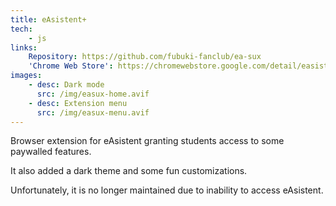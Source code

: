 ```yaml
---
title: eAsistent+
tech:
    - js
links:
    Repository: https://github.com/fubuki-fanclub/ea-sux
    'Chrome Web Store': https://chromewebstore.google.com/detail/easistent+/kghgoadkgnipnenlcjamhmiodhohadpp
images:
    - desc: Dark mode
      src: /img/easux-home.avif
    - desc: Extension menu
      src: /img/easux-menu.avif
---
```


Browser extension for eAsistent granting students access to some paywalled features.

It also added a dark theme and some fun customizations.

Unfortunately, it is no longer maintained due to inability to access eAsistent.
